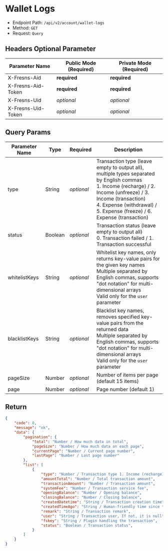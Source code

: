 # Wallet Logs

- Endpoint Path: `/api/v2/account/wallet-logs`
- Method: `GET`
- Request: `Query`

## Headers Optional Parameter

| Parameter Name | Public Mode (Required) | Private Mode (Required) |
| --- | --- | --- |
| X-Fresns-Aid | **required** | **required** |
| X-Fresns-Aid-Token | **required** | **required** |
| X-Fresns-Uid | *optional* | *optional* |
| X-Fresns-Uid-Token | *optional* | *optional* |

## Query Params

| Parameter Name | Type | Required | Description |
| --- | --- | --- | --- |
| type | String | *optional* | Transaction type (leave empty to output all), multiple types separated by English commas<br>1. Income (recharge) / 2. Income (unfreeze) / 3. Income (transaction)<br>4. Expense (withdrawal) / 5. Expense (freeze) / 6. Expense (transaction) |
| status | Boolean | *optional* | Transaction status (leave empty to output all)<br>0. Transaction failed / 1. Transaction successful |
| whitelistKeys | String | *optional* | Whitelist key names, only returns key-value pairs for the given key names<br>Multiple separated by English commas, supports "dot notation" for multi-dimensional arrays<br>Valid only for the `user` parameter |
| blacklistKeys | String | *optional* | Blacklist key names, removes specified key-value pairs from the returned data<br>Multiple separated by English commas, supports "dot notation" for multi-dimensional arrays<br>Valid only for the `user` parameter |
| pageSize | Number | *optional* | Number of items per page (default 15 items) |
| page | Number | *optional* | Page number (default 1) |

## Return

```json
{
    "code": 0,
    "message": "ok",
    "data": {
        "pagination": {
            "total": "Number / How much data in total",
            "pageSize": "Number / How much data on each page",
            "currentPage": "Number / Current page number",
            "lastPage": "Number / Last page number"
        },
        "list": [
            {
                "type": "Number / Transaction type 1. Income (recharge) 2. Income (unfreeze) 3. Income (transaction) 4. Expense (withdrawal) 5. Expense (freeze) 6. Expense (transaction)",
                "amountTotal": "Number / Total transaction amount",
                "transactionAmount": "Number / Transaction amount",
                "systemFee": "Number / Transaction service fee",
                "openingBalance": "Number / Opening balance",
                "closingBalance": "Number / Closing balance",
                "createdDatetime": "String / Transaction creation time",
                "createdTimeAgo": "String / Human-friendly time since transaction creation",
                "remark": "String / Transaction remark",
                "user": "String / Transaction user, If not, it is null",
                "fskey": "String / Plugin handling the transaction",
                "status": "Boolean / Transaction status",
            }
        ]
    }
}
```
